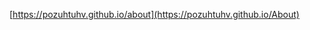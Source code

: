 [https://pozuhtuhv.github.io/about](https://pozuhtuhv.github.io/About)


<!---- 👋 Hi, I’m @pozuhtuhv
- 👀 I’m interested in ...
- 🌱 I’m currently learning ...
- 💞️ I’m looking to collaborate on ...
- 📫 How to reach me ...
- 😄 Pronouns: ...
- ⚡ Fun fact: ...

pozuhtuhv/pozuhtuhv is a ✨ special ✨ repository because its `README.md` (this file) appears on your GitHub profile.
You can click the Preview link to take a look at your changes.
--->
